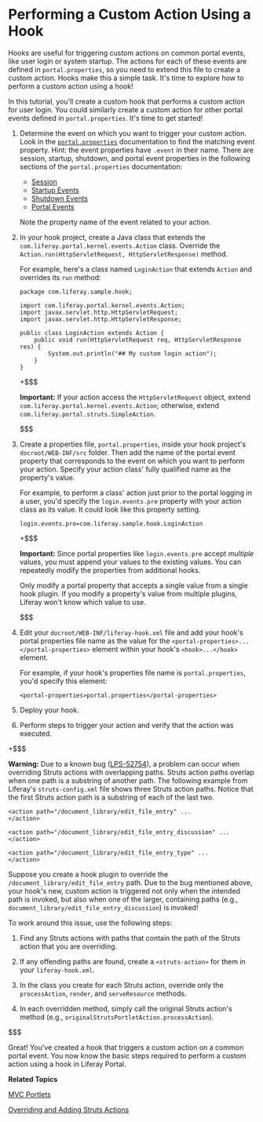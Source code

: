 # Performing a Custom Action Using a Hook [](id=performing-a-custom-action-using-a-hook)

<!-- The custom-action-hook project can be found here:
https://github.com/liferay/liferay-docs/tree/6.2.x/develop/tutorials/code/cust/custom-action/end/custom-action-hook
-->

Hooks are useful for triggering custom actions on common portal events, like
user login or system startup. The actions for each of these events are defined
in `portal.properties`, so you need to extend this file to create a custom
action. Hooks make this a simple task. It's time to explore how to perform a
custom action using a hook! 

In this tutorial, you'll create a custom hook that performs a custom action for
user login. You could similarly create a custom action for other portal events
defined in `portal.properties`. It's time to get started! 

1.  Determine the event on which you want to trigger your custom action. Look
    in the [`portal.properties`](http://docs.liferay.com/portal/6.2/propertiesdoc/portal.properties.html)
    documentation to find the matching event property. Hint: the event
    properties have `.event` in their name. There are session, startup,
    shutdown, and portal event properties in the following sections of the
    `portal.properties` documentation: 
    - [Session](http://docs.liferay.com/portal/6.2/propertiesdoc/portal.properties.html#Session)
    - [Startup Events](http://docs.liferay.com/portal/6.2/propertiesdoc/portal.properties.html#Startup%20Events)
    - [Shutdown Events](http://docs.liferay.com/portal/6.2/propertiesdoc/portal.properties.html#Shutdown%20Events)
    - [Portal Events](http://docs.liferay.com/portal/6.2/propertiesdoc/portal.properties.html#Portal%20Events)

    Note the property name of the event related to your action. 

2.  In your hook project, create a Java class that extends the
    `com.liferay.portal.kernel.events.Action` class. Override the
    `Action.run(HttpServletRequest, HttpServletResponse)` method.

    For example, here's a class named `LoginAction` that extends `Action` and
    overrides its `run` method:

        package com.liferay.sample.hook;

        import com.liferay.portal.kernel.events.Action;
        import javax.servlet.http.HttpServletRequest;
        import javax.servlet.http.HttpServletResponse;

        public class LoginAction extends Action {
            public void run(HttpServletRequest req, HttpServletResponse res) {
                System.out.println("## My custom login action");
            }
        }

    +$$$

    **Important:** If your action access the `HttpServletRequest` object, extend
    `com.liferay.portal.kernel.events.Action`; otherwise, extend
    `com.liferay.portal.struts.SimpleAction`. 

    $$$

2.  Create a properties file, `portal.properties`, inside your hook project's
    `docroot/WEB-INF/src` folder. Then add the name of the portal event property
    that corresponds to the event on which you want to perform your action.
    Specify your action class' fully qualified name as the property's value. 

    For example, to perform a class' action just prior to the portal logging in
    a user, you'd specify the `login.events.pre` property with your action class
    as its value. It could look like this property setting. 

        login.events.pre=com.liferay.sample.hook.LoginAction

    +$$$

    **Important:** Since portal properties like `login.events.pre` accept
    *multiple* values, you must append your values to the existing values. You
    can repeatedly modify the properties from additional hooks. 

    Only modify a portal property that accepts a single value from a single
    hook plugin. If you modify a property's value from multiple plugins, Liferay
    won't know which value to use. 

    $$$

3.  Edit your `docroot/WEB-INF/liferay-hook.xml` file and add your hook's portal
    properties file name as the value for the
    `<portal-properties>...</portal-properties>` element within your hook's
    `<hook>...</hook>` element.

    For example, if your hook's properties file name is `portal.properties`,
    you'd specify this element: 

        <portal-properties>portal.properties</portal-properties>

4.  Deploy your hook.

5.  Perform steps to trigger your action and verify that the action was
    executed. 

+$$$

**Warning:** Due to a known bug
([LPS-52754](https://issues.liferay.com/browse/LPS-52754)), a problem can occur
when overriding Struts actions with overlapping paths. Struts action paths
overlap when one path is a substring of another path. The following example
from Liferay's `struts-config.xml` file shows three Struts action paths. Notice
that the first Struts action path is a substring of each of the last two.

    <action path="/document_library/edit_file_entry" ...
    </action>

    <action path="/document_library/edit_file_entry_discussion" ...
    </action>

    <action path="/document_library/edit_file_entry_type" ...
    </action>

Suppose you create a hook plugin to override the
`/document_library/edit_file_entry` path. Due to the bug mentioned above, your
hook's new, custom action is triggered not only when the intended path is
invoked, but also when one of the larger, containing paths (e.g.,
`document_library/edit_file_entry_discussion`) is invoked!

To work around this issue, use the following steps:

1. Find any Struts actions with paths that contain the path of the Struts
action that you are overriding.

2. If any offending paths are found, create a `<struts-action>` for them in
your `liferay-hook.xml`.

3. In the class you create for each Struts action, override only the
`processAction`, `render`, and `serveResource` methods.

4. In each overridden method, simply call the original Struts action's method
(e.g., `originalStrutsPortletAction.processAction`).

$$$

Great! You've created a hook that triggers a custom action on a common portal
event. You now know the basic steps required to perform a custom action using a
hook in Liferay Portal.

**Related Topics**

[MVC Portlets](/develop/tutorials/-/knowledge_base/6-2/developing-jsp-portlets-using-liferay-mvc)

[Overriding and Adding Struts Actions](/develop/tutorials/-/knowledge_base/6-2/overriding-and-adding-struts-actions)

